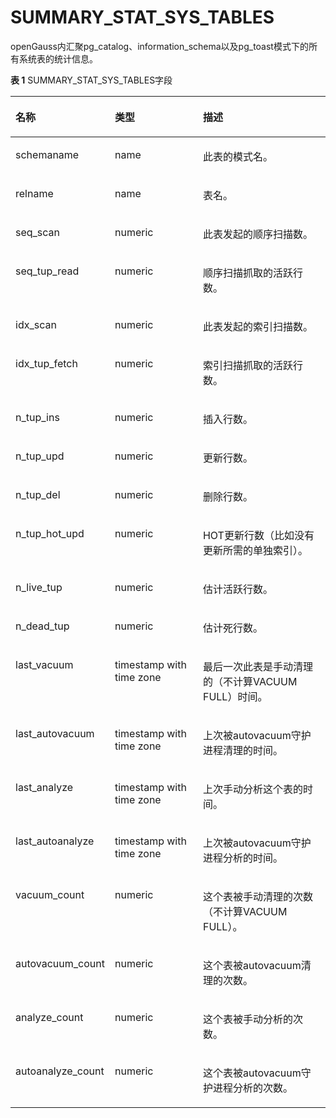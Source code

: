 # SUMMARY\_STAT\_SYS\_TABLES

openGauss内汇聚pg\_catalog、information\_schema以及pg_toast模式下的所有系统表的统计信息。

**表 1**  SUMMARY\_STAT\_SYS\_TABLES字段

<a name="zh-cn_topic_0237122583_table6136182119414"></a>
<table><thead align="left"><tr id="zh-cn_topic_0237122583_row1320202119415"><th class="cellrowborder" valign="top" width="23.09%" id="mcps1.2.4.1.1"><p id="zh-cn_topic_0237122583_p16320132119410"><a name="zh-cn_topic_0237122583_p16320132119410"></a><a name="zh-cn_topic_0237122583_p16320132119410"></a><strong id="zh-cn_topic_0237122583_b13320221114117"><a name="zh-cn_topic_0237122583_b13320221114117"></a><a name="zh-cn_topic_0237122583_b13320221114117"></a>名称</strong></p>
</th>
<th class="cellrowborder" valign="top" width="30.73%" id="mcps1.2.4.1.2"><p id="zh-cn_topic_0237122583_p19320521134118"><a name="zh-cn_topic_0237122583_p19320521134118"></a><a name="zh-cn_topic_0237122583_p19320521134118"></a><strong id="zh-cn_topic_0237122583_b932192164113"><a name="zh-cn_topic_0237122583_b932192164113"></a><a name="zh-cn_topic_0237122583_b932192164113"></a>类型</strong></p>
</th>
<th class="cellrowborder" valign="top" width="46.18%" id="mcps1.2.4.1.3"><p id="zh-cn_topic_0237122583_p15321192194119"><a name="zh-cn_topic_0237122583_p15321192194119"></a><a name="zh-cn_topic_0237122583_p15321192194119"></a><strong id="zh-cn_topic_0237122583_b10321102116419"><a name="zh-cn_topic_0237122583_b10321102116419"></a><a name="zh-cn_topic_0237122583_b10321102116419"></a>描述</strong></p>
</th>
</tr>
</thead>
<tbody><tr id="zh-cn_topic_0237122583_row133211221114119"><td class="cellrowborder" valign="top" width="23.09%" headers="mcps1.2.4.1.1 "><p id="zh-cn_topic_0237122583_p19321102117415"><a name="zh-cn_topic_0237122583_p19321102117415"></a><a name="zh-cn_topic_0237122583_p19321102117415"></a>schemaname</p>
</td>
<td class="cellrowborder" valign="top" width="30.73%" headers="mcps1.2.4.1.2 "><p id="zh-cn_topic_0237122583_p132114214416"><a name="zh-cn_topic_0237122583_p132114214416"></a><a name="zh-cn_topic_0237122583_p132114214416"></a>name</p>
</td>
<td class="cellrowborder" valign="top" width="46.18%" headers="mcps1.2.4.1.3 "><p id="zh-cn_topic_0237122583_p133211221124117"><a name="zh-cn_topic_0237122583_p133211221124117"></a><a name="zh-cn_topic_0237122583_p133211221124117"></a>此表的模式名。</p>
</td>
</tr>
<tr id="zh-cn_topic_0237122583_row16321102115410"><td class="cellrowborder" valign="top" width="23.09%" headers="mcps1.2.4.1.1 "><p id="zh-cn_topic_0237122583_p73211321164117"><a name="zh-cn_topic_0237122583_p73211321164117"></a><a name="zh-cn_topic_0237122583_p73211321164117"></a>relname</p>
</td>
<td class="cellrowborder" valign="top" width="30.73%" headers="mcps1.2.4.1.2 "><p id="zh-cn_topic_0237122583_p8321121174119"><a name="zh-cn_topic_0237122583_p8321121174119"></a><a name="zh-cn_topic_0237122583_p8321121174119"></a>name</p>
</td>
<td class="cellrowborder" valign="top" width="46.18%" headers="mcps1.2.4.1.3 "><p id="zh-cn_topic_0237122583_p2321112120411"><a name="zh-cn_topic_0237122583_p2321112120411"></a><a name="zh-cn_topic_0237122583_p2321112120411"></a>表名。</p>
</td>
</tr>
<tr id="zh-cn_topic_0237122583_row5322202112410"><td class="cellrowborder" valign="top" width="23.09%" headers="mcps1.2.4.1.1 "><p id="zh-cn_topic_0237122583_p332320214419"><a name="zh-cn_topic_0237122583_p332320214419"></a><a name="zh-cn_topic_0237122583_p332320214419"></a>seq_scan</p>
</td>
<td class="cellrowborder" valign="top" width="30.73%" headers="mcps1.2.4.1.2 "><p id="zh-cn_topic_0237122583_p2323321124117"><a name="zh-cn_topic_0237122583_p2323321124117"></a><a name="zh-cn_topic_0237122583_p2323321124117"></a>numeric</p>
</td>
<td class="cellrowborder" valign="top" width="46.18%" headers="mcps1.2.4.1.3 "><p id="zh-cn_topic_0237122583_p143233218411"><a name="zh-cn_topic_0237122583_p143233218411"></a><a name="zh-cn_topic_0237122583_p143233218411"></a>此表发起的顺序扫描数。</p>
</td>
</tr>
<tr id="zh-cn_topic_0237122583_row1832320219418"><td class="cellrowborder" valign="top" width="23.09%" headers="mcps1.2.4.1.1 "><p id="zh-cn_topic_0237122583_p19323172116411"><a name="zh-cn_topic_0237122583_p19323172116411"></a><a name="zh-cn_topic_0237122583_p19323172116411"></a>seq_tup_read</p>
</td>
<td class="cellrowborder" valign="top" width="30.73%" headers="mcps1.2.4.1.2 "><p id="zh-cn_topic_0237122583_p83230212415"><a name="zh-cn_topic_0237122583_p83230212415"></a><a name="zh-cn_topic_0237122583_p83230212415"></a>numeric</p>
</td>
<td class="cellrowborder" valign="top" width="46.18%" headers="mcps1.2.4.1.3 "><p id="zh-cn_topic_0237122583_p15323132164117"><a name="zh-cn_topic_0237122583_p15323132164117"></a><a name="zh-cn_topic_0237122583_p15323132164117"></a>顺序扫描抓取的活跃行数。</p>
</td>
</tr>
<tr id="zh-cn_topic_0237122583_row132362114412"><td class="cellrowborder" valign="top" width="23.09%" headers="mcps1.2.4.1.1 "><p id="zh-cn_topic_0237122583_p11323142174116"><a name="zh-cn_topic_0237122583_p11323142174116"></a><a name="zh-cn_topic_0237122583_p11323142174116"></a>idx_scan</p>
</td>
<td class="cellrowborder" valign="top" width="30.73%" headers="mcps1.2.4.1.2 "><p id="zh-cn_topic_0237122583_p153231421154111"><a name="zh-cn_topic_0237122583_p153231421154111"></a><a name="zh-cn_topic_0237122583_p153231421154111"></a>numeric</p>
</td>
<td class="cellrowborder" valign="top" width="46.18%" headers="mcps1.2.4.1.3 "><p id="zh-cn_topic_0237122583_p23231721154118"><a name="zh-cn_topic_0237122583_p23231721154118"></a><a name="zh-cn_topic_0237122583_p23231721154118"></a>此表发起的索引扫描数。</p>
</td>
</tr>
<tr id="zh-cn_topic_0237122583_row12323162144119"><td class="cellrowborder" valign="top" width="23.09%" headers="mcps1.2.4.1.1 "><p id="zh-cn_topic_0237122583_p33241210415"><a name="zh-cn_topic_0237122583_p33241210415"></a><a name="zh-cn_topic_0237122583_p33241210415"></a>idx_tup_fetch</p>
</td>
<td class="cellrowborder" valign="top" width="30.73%" headers="mcps1.2.4.1.2 "><p id="zh-cn_topic_0237122583_p123243217414"><a name="zh-cn_topic_0237122583_p123243217414"></a><a name="zh-cn_topic_0237122583_p123243217414"></a>numeric</p>
</td>
<td class="cellrowborder" valign="top" width="46.18%" headers="mcps1.2.4.1.3 "><p id="zh-cn_topic_0237122583_p4324192117412"><a name="zh-cn_topic_0237122583_p4324192117412"></a><a name="zh-cn_topic_0237122583_p4324192117412"></a>索引扫描抓取的活跃行数。</p>
</td>
</tr>
<tr id="zh-cn_topic_0237122583_row1832417215411"><td class="cellrowborder" valign="top" width="23.09%" headers="mcps1.2.4.1.1 "><p id="zh-cn_topic_0237122583_p6324021164114"><a name="zh-cn_topic_0237122583_p6324021164114"></a><a name="zh-cn_topic_0237122583_p6324021164114"></a>n_tup_ins</p>
</td>
<td class="cellrowborder" valign="top" width="30.73%" headers="mcps1.2.4.1.2 "><p id="zh-cn_topic_0237122583_p7324221114114"><a name="zh-cn_topic_0237122583_p7324221114114"></a><a name="zh-cn_topic_0237122583_p7324221114114"></a>numeric</p>
</td>
<td class="cellrowborder" valign="top" width="46.18%" headers="mcps1.2.4.1.3 "><p id="zh-cn_topic_0237122583_p1232410219417"><a name="zh-cn_topic_0237122583_p1232410219417"></a><a name="zh-cn_topic_0237122583_p1232410219417"></a>插入行数。</p>
</td>
</tr>
<tr id="zh-cn_topic_0237122583_row153241521194117"><td class="cellrowborder" valign="top" width="23.09%" headers="mcps1.2.4.1.1 "><p id="zh-cn_topic_0237122583_p1432422117419"><a name="zh-cn_topic_0237122583_p1432422117419"></a><a name="zh-cn_topic_0237122583_p1432422117419"></a>n_tup_upd</p>
</td>
<td class="cellrowborder" valign="top" width="30.73%" headers="mcps1.2.4.1.2 "><p id="zh-cn_topic_0237122583_p932472184115"><a name="zh-cn_topic_0237122583_p932472184115"></a><a name="zh-cn_topic_0237122583_p932472184115"></a>numeric</p>
</td>
<td class="cellrowborder" valign="top" width="46.18%" headers="mcps1.2.4.1.3 "><p id="zh-cn_topic_0237122583_p18324182119416"><a name="zh-cn_topic_0237122583_p18324182119416"></a><a name="zh-cn_topic_0237122583_p18324182119416"></a>更新行数。</p>
</td>
</tr>
<tr id="zh-cn_topic_0237122583_row53241721144112"><td class="cellrowborder" valign="top" width="23.09%" headers="mcps1.2.4.1.1 "><p id="zh-cn_topic_0237122583_p232517210415"><a name="zh-cn_topic_0237122583_p232517210415"></a><a name="zh-cn_topic_0237122583_p232517210415"></a>n_tup_del</p>
</td>
<td class="cellrowborder" valign="top" width="30.73%" headers="mcps1.2.4.1.2 "><p id="zh-cn_topic_0237122583_p103254212414"><a name="zh-cn_topic_0237122583_p103254212414"></a><a name="zh-cn_topic_0237122583_p103254212414"></a>numeric</p>
</td>
<td class="cellrowborder" valign="top" width="46.18%" headers="mcps1.2.4.1.3 "><p id="zh-cn_topic_0237122583_p16325721194118"><a name="zh-cn_topic_0237122583_p16325721194118"></a><a name="zh-cn_topic_0237122583_p16325721194118"></a>删除行数。</p>
</td>
</tr>
<tr id="zh-cn_topic_0237122583_row1832516219410"><td class="cellrowborder" valign="top" width="23.09%" headers="mcps1.2.4.1.1 "><p id="zh-cn_topic_0237122583_p1132512217419"><a name="zh-cn_topic_0237122583_p1132512217419"></a><a name="zh-cn_topic_0237122583_p1132512217419"></a>n_tup_hot_upd</p>
</td>
<td class="cellrowborder" valign="top" width="30.73%" headers="mcps1.2.4.1.2 "><p id="zh-cn_topic_0237122583_p1332562144112"><a name="zh-cn_topic_0237122583_p1332562144112"></a><a name="zh-cn_topic_0237122583_p1332562144112"></a>numeric</p>
</td>
<td class="cellrowborder" valign="top" width="46.18%" headers="mcps1.2.4.1.3 "><p id="zh-cn_topic_0237122583_p2032511213414"><a name="zh-cn_topic_0237122583_p2032511213414"></a><a name="zh-cn_topic_0237122583_p2032511213414"></a>HOT更新行数（比如没有更新所需的单独索引）。</p>
</td>
</tr>
<tr id="zh-cn_topic_0237122583_row13251121104112"><td class="cellrowborder" valign="top" width="23.09%" headers="mcps1.2.4.1.1 "><p id="zh-cn_topic_0237122583_p832511212414"><a name="zh-cn_topic_0237122583_p832511212414"></a><a name="zh-cn_topic_0237122583_p832511212414"></a>n_live_tup</p>
</td>
<td class="cellrowborder" valign="top" width="30.73%" headers="mcps1.2.4.1.2 "><p id="zh-cn_topic_0237122583_p53251421144120"><a name="zh-cn_topic_0237122583_p53251421144120"></a><a name="zh-cn_topic_0237122583_p53251421144120"></a>numeric</p>
</td>
<td class="cellrowborder" valign="top" width="46.18%" headers="mcps1.2.4.1.3 "><p id="zh-cn_topic_0237122583_p19325721174115"><a name="zh-cn_topic_0237122583_p19325721174115"></a><a name="zh-cn_topic_0237122583_p19325721174115"></a>估计活跃行数。</p>
</td>
</tr>
<tr id="zh-cn_topic_0237122583_row1325321144118"><td class="cellrowborder" valign="top" width="23.09%" headers="mcps1.2.4.1.1 "><p id="zh-cn_topic_0237122583_p1326521144118"><a name="zh-cn_topic_0237122583_p1326521144118"></a><a name="zh-cn_topic_0237122583_p1326521144118"></a>n_dead_tup</p>
</td>
<td class="cellrowborder" valign="top" width="30.73%" headers="mcps1.2.4.1.2 "><p id="zh-cn_topic_0237122583_p832612216411"><a name="zh-cn_topic_0237122583_p832612216411"></a><a name="zh-cn_topic_0237122583_p832612216411"></a>numeric</p>
</td>
<td class="cellrowborder" valign="top" width="46.18%" headers="mcps1.2.4.1.3 "><p id="zh-cn_topic_0237122583_p18326182112418"><a name="zh-cn_topic_0237122583_p18326182112418"></a><a name="zh-cn_topic_0237122583_p18326182112418"></a>估计死行数。</p>
</td>
</tr>
<tr id="zh-cn_topic_0237122583_row12326182104110"><td class="cellrowborder" valign="top" width="23.09%" headers="mcps1.2.4.1.1 "><p id="zh-cn_topic_0237122583_p632612134115"><a name="zh-cn_topic_0237122583_p632612134115"></a><a name="zh-cn_topic_0237122583_p632612134115"></a>last_vacuum</p>
</td>
<td class="cellrowborder" valign="top" width="30.73%" headers="mcps1.2.4.1.2 "><p id="zh-cn_topic_0237122583_p133261321184111"><a name="zh-cn_topic_0237122583_p133261321184111"></a><a name="zh-cn_topic_0237122583_p133261321184111"></a>timestamp with time zone</p>
</td>
<td class="cellrowborder" valign="top" width="46.18%" headers="mcps1.2.4.1.3 "><p id="zh-cn_topic_0237122583_p1232652114411"><a name="zh-cn_topic_0237122583_p1232652114411"></a><a name="zh-cn_topic_0237122583_p1232652114411"></a>最后一次此表是手动清理的（不计算VACUUM FULL）时间。</p>
</td>
</tr>
<tr id="zh-cn_topic_0237122583_row18326621144117"><td class="cellrowborder" valign="top" width="23.09%" headers="mcps1.2.4.1.1 "><p id="zh-cn_topic_0237122583_p1132672115411"><a name="zh-cn_topic_0237122583_p1132672115411"></a><a name="zh-cn_topic_0237122583_p1132672115411"></a>last_autovacuum</p>
</td>
<td class="cellrowborder" valign="top" width="30.73%" headers="mcps1.2.4.1.2 "><p id="zh-cn_topic_0237122583_p14326172117410"><a name="zh-cn_topic_0237122583_p14326172117410"></a><a name="zh-cn_topic_0237122583_p14326172117410"></a>timestamp with time zone</p>
</td>
<td class="cellrowborder" valign="top" width="46.18%" headers="mcps1.2.4.1.3 "><p id="zh-cn_topic_0237122583_p14326112154113"><a name="zh-cn_topic_0237122583_p14326112154113"></a><a name="zh-cn_topic_0237122583_p14326112154113"></a>上次被autovacuum守护进程清理的时间。</p>
</td>
</tr>
<tr id="zh-cn_topic_0237122583_row6326521114111"><td class="cellrowborder" valign="top" width="23.09%" headers="mcps1.2.4.1.1 "><p id="zh-cn_topic_0237122583_p11327202134116"><a name="zh-cn_topic_0237122583_p11327202134116"></a><a name="zh-cn_topic_0237122583_p11327202134116"></a>last_analyze</p>
</td>
<td class="cellrowborder" valign="top" width="30.73%" headers="mcps1.2.4.1.2 "><p id="zh-cn_topic_0237122583_p8327112117418"><a name="zh-cn_topic_0237122583_p8327112117418"></a><a name="zh-cn_topic_0237122583_p8327112117418"></a>timestamp with time zone</p>
</td>
<td class="cellrowborder" valign="top" width="46.18%" headers="mcps1.2.4.1.3 "><p id="zh-cn_topic_0237122583_p5327521144113"><a name="zh-cn_topic_0237122583_p5327521144113"></a><a name="zh-cn_topic_0237122583_p5327521144113"></a>上次手动分析这个表的时间。</p>
</td>
</tr>
<tr id="zh-cn_topic_0237122583_row93271721184118"><td class="cellrowborder" valign="top" width="23.09%" headers="mcps1.2.4.1.1 "><p id="zh-cn_topic_0237122583_p43275219419"><a name="zh-cn_topic_0237122583_p43275219419"></a><a name="zh-cn_topic_0237122583_p43275219419"></a>last_autoanalyze</p>
</td>
<td class="cellrowborder" valign="top" width="30.73%" headers="mcps1.2.4.1.2 "><p id="zh-cn_topic_0237122583_p2327112115416"><a name="zh-cn_topic_0237122583_p2327112115416"></a><a name="zh-cn_topic_0237122583_p2327112115416"></a>timestamp with time zone</p>
</td>
<td class="cellrowborder" valign="top" width="46.18%" headers="mcps1.2.4.1.3 "><p id="zh-cn_topic_0237122583_p1132712116412"><a name="zh-cn_topic_0237122583_p1132712116412"></a><a name="zh-cn_topic_0237122583_p1132712116412"></a>上次被autovacuum守护进程分析的时间。</p>
</td>
</tr>
<tr id="zh-cn_topic_0237122583_row1132717212417"><td class="cellrowborder" valign="top" width="23.09%" headers="mcps1.2.4.1.1 "><p id="zh-cn_topic_0237122583_p332782114113"><a name="zh-cn_topic_0237122583_p332782114113"></a><a name="zh-cn_topic_0237122583_p332782114113"></a>vacuum_count</p>
</td>
<td class="cellrowborder" valign="top" width="30.73%" headers="mcps1.2.4.1.2 "><p id="zh-cn_topic_0237122583_p1032711214415"><a name="zh-cn_topic_0237122583_p1032711214415"></a><a name="zh-cn_topic_0237122583_p1032711214415"></a>numeric</p>
</td>
<td class="cellrowborder" valign="top" width="46.18%" headers="mcps1.2.4.1.3 "><p id="zh-cn_topic_0237122583_p163274216418"><a name="zh-cn_topic_0237122583_p163274216418"></a><a name="zh-cn_topic_0237122583_p163274216418"></a>这个表被手动清理的次数（不计算VACUUM FULL）。</p>
</td>
</tr>
<tr id="zh-cn_topic_0237122583_row6327152118413"><td class="cellrowborder" valign="top" width="23.09%" headers="mcps1.2.4.1.1 "><p id="zh-cn_topic_0237122583_p1432812212416"><a name="zh-cn_topic_0237122583_p1432812212416"></a><a name="zh-cn_topic_0237122583_p1432812212416"></a>autovacuum_count</p>
</td>
<td class="cellrowborder" valign="top" width="30.73%" headers="mcps1.2.4.1.2 "><p id="zh-cn_topic_0237122583_p1132892113417"><a name="zh-cn_topic_0237122583_p1132892113417"></a><a name="zh-cn_topic_0237122583_p1132892113417"></a>numeric</p>
</td>
<td class="cellrowborder" valign="top" width="46.18%" headers="mcps1.2.4.1.3 "><p id="zh-cn_topic_0237122583_p113289214417"><a name="zh-cn_topic_0237122583_p113289214417"></a><a name="zh-cn_topic_0237122583_p113289214417"></a>这个表被autovacuum清理的次数。</p>
</td>
</tr>
<tr id="zh-cn_topic_0237122583_row123282021104117"><td class="cellrowborder" valign="top" width="23.09%" headers="mcps1.2.4.1.1 "><p id="zh-cn_topic_0237122583_p9328182174116"><a name="zh-cn_topic_0237122583_p9328182174116"></a><a name="zh-cn_topic_0237122583_p9328182174116"></a>analyze_count</p>
</td>
<td class="cellrowborder" valign="top" width="30.73%" headers="mcps1.2.4.1.2 "><p id="zh-cn_topic_0237122583_p173281421194114"><a name="zh-cn_topic_0237122583_p173281421194114"></a><a name="zh-cn_topic_0237122583_p173281421194114"></a>numeric</p>
</td>
<td class="cellrowborder" valign="top" width="46.18%" headers="mcps1.2.4.1.3 "><p id="zh-cn_topic_0237122583_p13328921144112"><a name="zh-cn_topic_0237122583_p13328921144112"></a><a name="zh-cn_topic_0237122583_p13328921144112"></a>这个表被手动分析的次数。</p>
</td>
</tr>
<tr id="zh-cn_topic_0237122583_row1432892118419"><td class="cellrowborder" valign="top" width="23.09%" headers="mcps1.2.4.1.1 "><p id="zh-cn_topic_0237122583_p1732815216414"><a name="zh-cn_topic_0237122583_p1732815216414"></a><a name="zh-cn_topic_0237122583_p1732815216414"></a>autoanalyze_count</p>
</td>
<td class="cellrowborder" valign="top" width="30.73%" headers="mcps1.2.4.1.2 "><p id="zh-cn_topic_0237122583_p2032872113413"><a name="zh-cn_topic_0237122583_p2032872113413"></a><a name="zh-cn_topic_0237122583_p2032872113413"></a>numeric</p>
</td>
<td class="cellrowborder" valign="top" width="46.18%" headers="mcps1.2.4.1.3 "><p id="zh-cn_topic_0237122583_p13328202115419"><a name="zh-cn_topic_0237122583_p13328202115419"></a><a name="zh-cn_topic_0237122583_p13328202115419"></a>这个表被autovacuum守护进程分析的次数。</p>
</td>
</tr>
</tbody>
</table>
